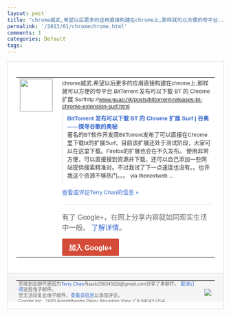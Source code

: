 ```yaml
---
layout: post
title: "chrome威武,希望以后更多的应用直接构建在chrome上,那样就可以方便的夸平台..."
permalink: '/2013/01/chromechrome.html'
comments: 1
categories: Default
tags: 
---
```

<!-- X-Notifications: 1:cbafb86030000000 -->

<div style="border:solid 1px #dfdfdf;color:#686868;font:13px Arial"><div style="background-color:#fff;padding:20px;"><table cellpadding="0" cellspacing="0"><tr><td style="padding-right:15px;vertical-align:top"><a href="https://plus.google.com/_/notifications/emlink?emr=14900066512970582018&amp;emid=CJGW6oDT8bQCFQpPtAodwTsAAA&amp;path=%2F108643996575278738906&amp;dt=1358503257741&amp;uob=8"><img height="75" src="https://lh3.googleusercontent.com/-KKRGTyJ5Bl0/AAAAAAAAAAI/AAAAAAAAtnY/R4QEWIp3Ur0/s75-c-k-a/photo.jpg" style="border:solid 1px #cccccc;" width="75"/></a></td><td style="width:578px;color:#333;font:13px Arial;vertical-align:top"><div style="padding-bottom:10px">chrome威武,希望以后更多的应用直接<wbr/>构建在chrome上,那样就可以方便的夸<wbr/>平台.BitTorrent 发布可以下载 BT 的 Chrome 扩展 Surfhttp://<a class="ot-anchor" href="http://www.guao.hk/posts/bittorrent-releases-bt-chrome-extension-surf.html" rel="nofollow">www.guao.<wbr/>hk/posts/bittorrent-<wbr/>releases-bt-chrome-e<wbr/>xtension-surf.html</a></div><div style="margin-bottom:10px;padding-left:10px; border-left:2px solid #EAEAEA"><span style="margin-right:5px"><a href="http://www.guao.hk/posts/bittorrent-releases-bt-chrome-extension-surf.html" style="color:#3366CC;text-decoration:none"><span style="font-weight:bold">BitTorrent 发布可以下载 BT 的 Chrome 扩展 Surf | 谷奥――探寻谷歌的奥秘</span></a><div style="padding-bottom:10px">著名的BT软件开发商BitTorrent<wbr/>发布了可以直接在Chrome里下载bt的<wbr/>扩展Surf，目前该扩展还处于测试阶段，<wbr/>大家可以在这里下载。Firefox的扩展<wbr/>也会在不久发布。 使用非常方便，可以直接搜到资源并下载，还<wbr/>可以自己添加一些网站提供搜索精准对。不过<wbr/>我试了下一点速度也没有。。也许我这个资源<wbr/>不够热门。。。 via thenextweb ...</div></span></div><a href="https://plus.google.com/_/notifications/emlink?emr=14900066512970582018&amp;emid=CJGW6oDT8bQCFQpPtAodwTsAAA&amp;path=%2F108643996575278738906%2Fposts%2FQ7NhvTveqa4%3Fgpinv%3DAMIXal-sIGGd1EONIwuDTkyfuOB6UY8hqbLff69Zm63TnQpSU7O7_q8H2m-2b9liauNU5UPy44diO4lRiRVVG0vT-6tOwuQkVOF2tsEWlyC8ywT5EkZp0NI&amp;dt=1358503257741&amp;uob=8" style="color:#3366CC;text-decoration:none">查看或评论Terry Chan的信息 »</a><div style="margin-top:20px;border-top:solid 1px #dfdfdf"><div style="padding:15px 0;color:#686868;font:16px Arial">有了 Google+，在网上分享内容就如同现实生活中一般。 <a href="http://www.google.com/+/learnmore/" style="color:#3366CC;text-decoration:none">了解详情</a>。</div><a href="https://plus.google.com/_/notifications/emlink?emr=14900066512970582018&amp;emid=CJGW6oDT8bQCFQpPtAodwTsAAA&amp;path=%2F%3Fgpinv%3DAMIXal-sIGGd1EONIwuDTkyfuOB6UY8hqbLff69Zm63TnQpSU7O7_q8H2m-2b9liauNU5UPy44diO4lRiRVVG0vT-6tOwuQkVOF2tsEWlyC8ywT5EkZp0NI&amp;dt=1358503257741&amp;uob=8" style="display:inline-block;padding:7px 15px;background-color:#d44b38; color:#fff;font-size:16px; font-weight:bold;border-radius:2px;-webkit-border-radius:2px; -moz-border-radius:2px;border:solid 1px #c43b28; white-space:nowrap;text-decoration:none">加入 Google+</a></div></td></tr></table></div><div style="border-top:solid 1px #dfdfdf;padding:0 20px; background-color:#f5f5f5"><table cellpadding="0" cellspacing="0" style="height:50px"><tbody><tr><td style="vertical-align:middle;width:100%; color:#636363;font:11px Arial; line-height:120%">您收到此邮件是因为<a href="https://plus.google.com/_/notifications/emlink?emr=14900066512970582018&amp;emid=CJGW6oDT8bQCFQpPtAodwTsAAA&amp;path=%2F108643996575278738906%3Fgpinv%3DAMIXal-sIGGd1EONIwuDTkyfuOB6UY8hqbLff69Zm63TnQpSU7O7_q8H2m-2b9liauNU5UPy44diO4lRiRVVG0vT-6tOwuQkVOF2tsEWlyC8ywT5EkZp0NI&amp;dt=1358503257741&amp;uob=8" style="color:#3366CC;text-decoration:none">Terry Chan</a>与jack29834582t@gmail.com分享了本邮件。 <a href="https://plus.google.com/_/notifications/emlink?emr=14900066512970582018&amp;emid=CJGW6oDT8bQCFQpPtAodwTsAAA&amp;path=%2F_%2Fnonplus%2Femailsettings%3Fgpinv%3DAMIXal-sIGGd1EONIwuDTkyfuOB6UY8hqbLff69Zm63TnQpSU7O7_q8H2m-2b9liauNU5UPy44diO4lRiRVVG0vT-6tOwuQkVOF2tsEWlyC8ywT5EkZp0NI%26est%3DADH5u8VpeNxyhKd60bpj4HBmq6y6F01LzM353p5PzqUpk6y9ro2exvSoBO5gL8hBop0CT9mPwOZeYIpWqLudhGDkH20ohdPEdBHSZZa7BdiaWn9PNBx-LX3rZ70uulxwLAMxBbCGREh5pWRzjrZbyKoNeU-7Csq6Fg&amp;dt=1358503257741&amp;uob=8" style="color:#3366CC;text-decoration:none">取消订阅</a>这些电子邮件。<br/>您无法回复此电子邮件。<a href="https://plus.google.com/_/notifications/emlink?emr=14900066512970582018&amp;emid=CJGW6oDT8bQCFQpPtAodwTsAAA&amp;path=%2F108643996575278738906%2Fposts%2FQ7NhvTveqa4%3Fgpinv%3DAMIXal-sIGGd1EONIwuDTkyfuOB6UY8hqbLff69Zm63TnQpSU7O7_q8H2m-2b9liauNU5UPy44diO4lRiRVVG0vT-6tOwuQkVOF2tsEWlyC8ywT5EkZp0NI&amp;dt=1358503257741&amp;uob=8" style="color:#3366CC;text-decoration:none">查看该信息</a>以添加评论。<br/>Google Inc., 1600 Amphitheatre Pkwy, Mountain View, CA 94043 USA<br/></td><td><img src="https://ssl.gstatic.com/s2/oz/images/notifications/logo/google-plus-6617a72bb36cc548861652780c9e6ff1.png"/></td></tr></tbody></table></div></div>